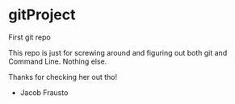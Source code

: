 # gitProject
First git repo

This repo is just for screwing around and figuring out both git and Command Line. Nothing else.


Thanks for checking her out tho!



- Jacob Frausto
